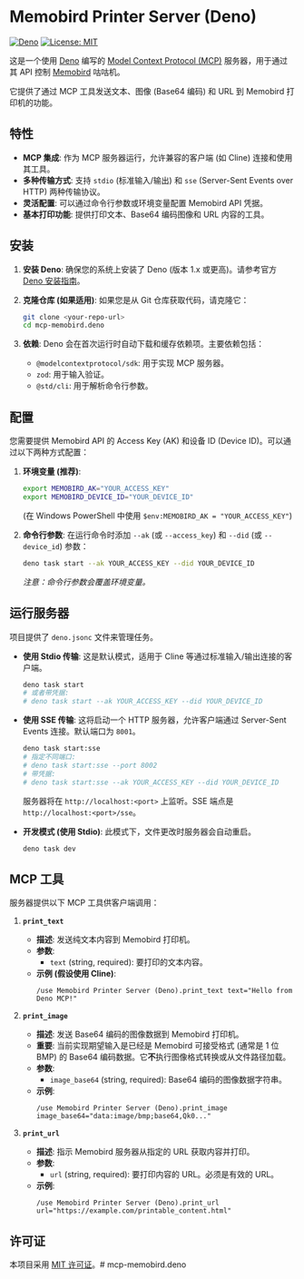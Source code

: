 # Memobird Printer Server (Deno)

[![Deno](https://img.shields.io/badge/deno-%5E1.x-brightgreen.svg?logo=deno)](https://deno.land/)
[![License: MIT](https://img.shields.io/badge/License-MIT-yellow.svg)](https://opensource.org/licenses/MIT)

这是一个使用 [Deno](https://deno.land/) 编写的 [Model Context Protocol (MCP)](https://docs.modelcontext.dev/) 服务器，用于通过其 API 控制 [Memobird](http://www.memobird.cn/) 咕咕机。

它提供了通过 MCP 工具发送文本、图像 (Base64 编码) 和 URL 到 Memobird 打印机的功能。

## 特性

*   **MCP 集成**: 作为 MCP 服务器运行，允许兼容的客户端 (如 Cline) 连接和使用其工具。
*   **多种传输方式**: 支持 `stdio` (标准输入/输出) 和 `sse` (Server-Sent Events over HTTP) 两种传输协议。
*   **灵活配置**: 可以通过命令行参数或环境变量配置 Memobird API 凭据。
*   **基本打印功能**: 提供打印文本、Base64 编码图像和 URL 内容的工具。

## 安装

1.  **安装 Deno**:
    确保您的系统上安装了 Deno (版本 1.x 或更高)。请参考官方 [Deno 安装指南](https://docs.deno.com/runtime/manual/getting_started/installation)。

2.  **克隆仓库 (如果适用)**:
    如果您是从 Git 仓库获取代码，请克隆它：
    ```bash
    git clone <your-repo-url>
    cd mcp-memobird.deno
    ```

3.  **依赖**:
    Deno 会在首次运行时自动下载和缓存依赖项。主要依赖包括：
    *   `@modelcontextprotocol/sdk`: 用于实现 MCP 服务器。
    *   `zod`: 用于输入验证。
    *   `@std/cli`: 用于解析命令行参数。

## 配置

您需要提供 Memobird API 的 Access Key (AK) 和设备 ID (Device ID)。可以通过以下两种方式配置：

1.  **环境变量 (推荐)**:
    ```bash
    export MEMOBIRD_AK="YOUR_ACCESS_KEY"
    export MEMOBIRD_DEVICE_ID="YOUR_DEVICE_ID"
    ```
    (在 Windows PowerShell 中使用 `$env:MEMOBIRD_AK = "YOUR_ACCESS_KEY"`)

2.  **命令行参数**:
    在运行命令时添加 `--ak` (或 `--access_key`) 和 `--did` (或 `--device_id`) 参数：
    ```bash
    deno task start --ak YOUR_ACCESS_KEY --did YOUR_DEVICE_ID
    ```
    *注意：命令行参数会覆盖环境变量。*

## 运行服务器

项目提供了 `deno.jsonc` 文件来管理任务。

*   **使用 Stdio 传输**:
    这是默认模式，适用于 Cline 等通过标准输入/输出连接的客户端。
    ```bash
    deno task start
    # 或者带凭据:
    # deno task start --ak YOUR_ACCESS_KEY --did YOUR_DEVICE_ID
    ```

*   **使用 SSE 传输**:
    这将启动一个 HTTP 服务器，允许客户端通过 Server-Sent Events 连接。默认端口为 `8001`。
    ```bash
    deno task start:sse
    # 指定不同端口:
    # deno task start:sse --port 8002
    # 带凭据:
    # deno task start:sse --ak YOUR_ACCESS_KEY --did YOUR_DEVICE_ID
    ```
    服务器将在 `http://localhost:<port>` 上监听。SSE 端点是 `http://localhost:<port>/sse`。

*   **开发模式 (使用 Stdio)**:
    此模式下，文件更改时服务器会自动重启。
    ```bash
    deno task dev
    ```

## MCP 工具

服务器提供以下 MCP 工具供客户端调用：

1.  **`print_text`**
    *   **描述**: 发送纯文本内容到 Memobird 打印机。
    *   **参数**:
        *   `text` (string, required): 要打印的文本内容。
    *   **示例 (假设使用 Cline)**:
        ```
        /use Memobird Printer Server (Deno).print_text text="Hello from Deno MCP!"
        ```

2.  **`print_image`**
    *   **描述**: 发送 Base64 编码的图像数据到 Memobird 打印机。
    *   **重要**: 当前实现期望输入是已经是 Memobird 可接受格式 (通常是 1 位 BMP) 的 Base64 编码数据。它**不**执行图像格式转换或从文件路径加载。
    *   **参数**:
        *   `image_base64` (string, required): Base64 编码的图像数据字符串。
    *   **示例**:
        ```
        /use Memobird Printer Server (Deno).print_image image_base64="data:image/bmp;base64,Qk0..."
        ```

3.  **`print_url`**
    *   **描述**: 指示 Memobird 服务器从指定的 URL 获取内容并打印。
    *   **参数**:
        *   `url` (string, required): 要打印内容的 URL。必须是有效的 URL。
    *   **示例**:
        ```
        /use Memobird Printer Server (Deno).print_url url="https://example.com/printable_content.html"
        ```

## 许可证

本项目采用 [MIT 许可证](LICENSE)。# mcp-memobird.deno
